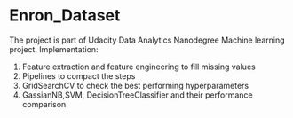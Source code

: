 # Enron_Dataset
The project is part of Udacity Data Analytics Nanodegree Machine learning project.
Implementation:
1) Feature extraction and feature engineering to fill missing values
2) Pipelines to compact the steps
3) GridSearchCV to check the best performing hyperparameters
4) GassianNB,SVM, DecisionTreeClassifier and their performance comparison
